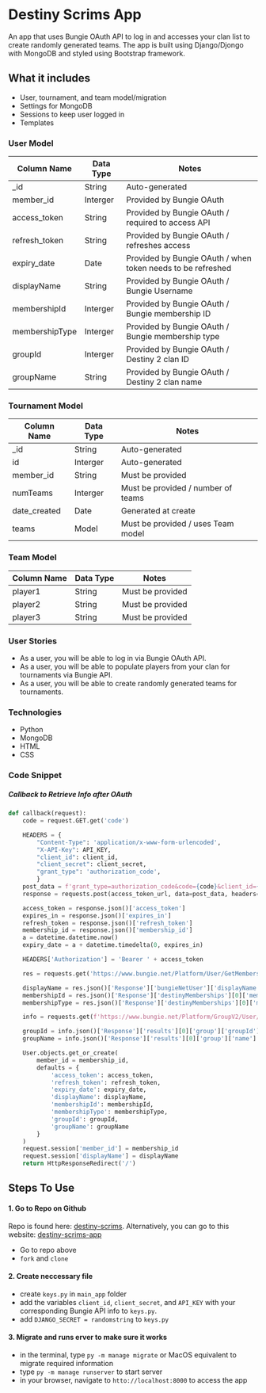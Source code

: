 # Destiny Scrims App
An app that uses Bungie OAuth API to log in and accesses your clan list to create randomly generated teams. The app is built using Django/Djongo with MongoDB and styled using Bootstrap framework.

## What it includes

* User, tournament, and team model/migration
* Settings for MongoDB
* Sessions to keep user logged in
* Templates

### User Model

| Column Name | Data Type | Notes |
| --------------- | ------------- | ------------------------------ |
| _id | String | Auto-generated |
| member_id | Interger | Provided by Bungie OAuth |
| access_token | String | Provided by Bungie OAuth / required to access API |
| refresh_token | String | Provided by Bungie OAuth / refreshes access |
| expiry_date | Date | Provided by Bungie OAuth / when token needs to be refreshed |
| displayName | String | Provided by Bungie OAuth / Bungie Username |
| membershipId | Interger | Provided by Bungie OAuth / Bungie membership ID |
| membershipType | Interger | Provided by Bungie OAuth / Bungie membership type |
| groupId | Interger | Provided by Bungie OAuth / Destiny 2 clan ID |
| groupName | String | Provided by Bungie OAuth / Destiny 2 clan name |

### Tournament Model

| Column Name | Data Type | Notes |
| --------------- | ------------- | ------------------------------ |
| _id | String | Auto-generated |
| id | Interger | Auto-generated |
| member_id | String | Must be provided |
| numTeams | Interger | Must be provided / number of teams |
| date_created | Date | Generated at create |
| teams | Model | Must be provided / uses Team model |

### Team Model

| Column Name | Data Type | Notes |
| --------------- | ------------- | ------------------------------ |
| player1 | String | Must be provided |
| player2 | String | Must be provided |
| player3 | String | Must be provided |

### User Stories

* As a user, you will be able to log in via Bungie OAuth API.
* As a user, you will be able to populate players from your clan for tournaments via Bungie API.
* As a user, you will be able to create randomly generated teams for tournaments.

### Technologies

* Python
* MongoDB
* HTML
* CSS


### Code Snippet

##### Callback to Retrieve Info after OAuth 
```py
def callback(request):
    code = request.GET.get('code')

    HEADERS = {
        "Content-Type": 'application/x-www-form-urlencoded',
        "X-API-Key": API_KEY,
        "client_id": client_id,
        "client_secret": client_secret,
        "grant_type": 'authorization_code',
        }
    post_data = f'grant_type=authorization_code&code={code}&client_id={client_id}&client_secret={client_secret}'
    response = requests.post(access_token_url, data=post_data, headers=HEADERS)

    access_token = response.json()['access_token']
    expires_in = response.json()['expires_in']
    refresh_token = response.json()['refresh_token']
    membership_id = response.json()['membership_id']
    a = datetime.datetime.now()
    expiry_date = a + datetime.timedelta(0, expires_in)

    HEADERS['Authorization'] = 'Bearer ' + access_token

    res = requests.get('https://www.bungie.net/Platform/User/GetMembershipsForCurrentUser//', headers=HEADERS)

    displayName = res.json()['Response']['bungieNetUser']['displayName']
    membershipId = res.json()['Response']['destinyMemberships'][0]['membershipId']
    membershipType = res.json()['Response']['destinyMemberships'][0]['membershipType']

    info = requests.get(f'https://www.bungie.net/Platform/GroupV2/User/{membershipType}/{membershipId}/0/1/', headers=HEADERS)

    groupId = info.json()['Response']['results'][0]['group']['groupId']
    groupName = info.json()['Response']['results'][0]['group']['name']

    User.objects.get_or_create(
        member_id = membership_id,
        defaults = {
            'access_token': access_token,
            'refresh_token': refresh_token,
            'expiry_date': expiry_date,
            'displayName': displayName,
            'membershipId': membershipId,
            'membershipType': membershipType,
            'groupId': groupId,
            'groupName': groupName
        }
    )   
    request.session['member_id'] = membership_id
    request.session['displayName'] = displayName
    return HttpResponseRedirect('/')
```


## Steps To Use

#### 1. Go to Repo on Github

Repo is found here: [destiny-scrims](https://github.com/Destiny-Scrims/backend). Alternatively, you can go to this website: [destiny-scrims-app]()
* Go to repo above
* `fork` and `clone`

#### 2. Create neccessary file

* create `keys.py` in `main_app` folder
* add the variables `client_id`, `client_secret`, and `API_KEY` with your corresponding Bungie API info to `keys.py`.
* add `DJANGO_SECRET = randomstring` to `keys.py`

#### 3. Migrate and runs erver to make sure it works

* in the terminal, type `py -m manage migrate` or MacOS equivalent to migrate required information
* type `py -m manage runserver` to start server
* in your browser, navigate to `htto://localhost:8000` to access the app

